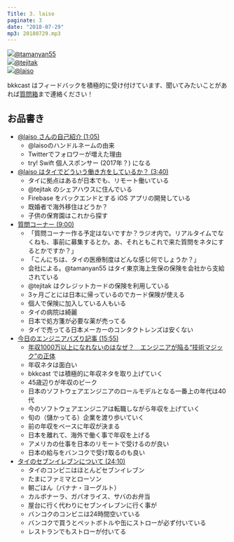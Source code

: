 ```yaml
---
Title: 3. laiso
paginate: 3
date: "2018-07-29"
mp3: 20180729.mp3
---
```


<div class="presenter-container">
  <div class="presenter-item">
    <a href="https://twitter.com/tamanyan55" target="_blank"><img class="icon" src="https://pbs.twimg.com/profile_images/712212594396778497/BqOVpfAj_400x400.jpg"><span>@tamanyan55</span></a>
  </div>
  <div class="presenter-item">
    <a href="https://twitter.com/tejitak" target="_blank"><img class="icon" src="https://pbs.twimg.com/profile_images/962982531938246656/wGmx7qIC_400x400.jpg"><span>@tejitak</span></a>
  </div>
  <div class="presenter-item">
    <a href="https://twitter.com/laiso" target="_blank"><img class="icon" src="https://pbs.twimg.com/profile_images/1453556212/profile_img.png.128.1291829485_reasonably_small_400x400.png"><span>@laiso</span></a>
  </div>
</div>

bkkcast はフィードバックを積極的に受け付けています、聞いてみたいことがあれば<a class="notice" href="https://peing.net/ja/bkkcast" target="_blank">質問箱</a>まで連絡ください！

## お品書き

- <a class="jump" href="#65">@laiso さんの自己紹介 (1:05)</a>
  - @laisoのハンドルネームの由来
  - Twitterでフォロワーが増えた理由
  - try! Swift 個人スポンサー (2017年？) になる
- <a class="jump" href="#220">@laiso はタイでどういう働き方をしているか？ (3:40)</a>
  - タイに拠点はあるが日本でも、リモート働いている
  - @tejitak のシェアハウスに住んでいる
  - Firebase をバックエンドとする iOS アプリの開発している
  - 既婚者で海外移住はどうか？
  - 子供の保育園はこれから探す
- <a class="jump" href="#540">質問コーナー (9:00)</a>
  - 「質問コーナー作る予定はないですか？ラジオ内で。リアルタイムでなくねも、事前に募集するとか。あ、それともこれで来た質問をネタにするとかですか？」
  - 「こんにちは、タイの医療制度はどんな感じ何でしょうか？」
  - 会社による。@tamanyan55 はタイ東京海上生保の保険を会社から支給されている
  - @tejitak はクレジットカードの保険を利用している
  - 3ヶ月ごとには日本に帰っているのでカード保険が使える
  - 個人で保険に加入している人もいる
  - タイの病院は綺麗
  - 日本で処方箋が必要な薬が売ってる
  - タイで売ってる日本メーカーのコンタクトレンズは安くない
- <a class="jump" href="#955">今日のエンジニアバズり記事 (15:55)</a>
  - [年収1000万以上になれないのはなぜ？　エンジニアが陥る“技術マジック”の正体](https://logmi.jp/301235)
  - 年収ネタは面白い
  - bkkcast では積極的に年収ネタを取り上げていく
  - 45歳辺りが年収のピーク
  - 日本のソフトウェアエンジニアのロールモデルとなる一番上の年代は40代
  - 今のソフトウェアエンジニアは転職しながら年収を上げていく
  - 旬の（儲かってる）企業を渡り歩いていく
  - 前の年収をベースに年収が決まる
  - 日本を離れて、海外で働く事で年収を上げる
  - アメリカの仕事を日本のリモートで受けるのが良い
  - 日本の給与をバンコクで受け取るのも良い
- <a class="jump" href="#1450">タイのセブンイレブンについて (24:10)</a>
  - タイのコンビニはほとんどセブンイレブン
  - たまにファミマとローソン
  - 朝ごはん（バナナ・ヨーグルト）
  - カルボナーラ、ガパオライス、サバのお弁当
  - 屋台に行く代わりにセブンイレブンに行く事が
  - バンコクのコンビニは24時間空いている
  - バンコクで買うとペットボトルや缶にストローが必ず付いている
  - レストランでもストローが付いてる
  
